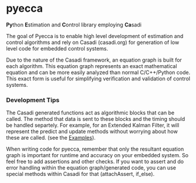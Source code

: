 # pyecca
**Py**thon **E**stimation and **C**ontrol library employing **Ca**sadi

The goal of Pyecca is to enable high level development of estimation and
control algorithms and rely on Casadi (casadi.org) for
generation of low level code for embedded control systems.

Due to the nature of the Casadi framework, an equation graph is
built for each algorithm. This equation graph represents an exact
mathematical equation and can be more easily analyzed than
normal C/C++/Python code. This exact form is useful for simplifying
verification and validation of control systems.

### Development Tips

The Casadi generated functions act as algorithmic blocks that can be called.
The method that data is sent to these blocks and the timing should be
handled separtely. For example, for an Extended Kalman
Filter, it will represent the predict and update methods without worrying
about how these are called. (see the [Examples](examples)).

When writing code for pyecca, remember that only the resultant equation graph
is important for runtime and accuracy on your embedded system. So feel free
to add assertions and other checks. If you want to assert and do error handling
within the equation graph/generated code, you can use special methods
within Casadi for that (attachAssert, if_else).
